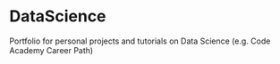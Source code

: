 # DataScience
Portfolio for personal projects and tutorials on Data Science (e.g. Code Academy Career Path)
